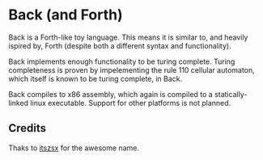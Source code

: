 # Back (and Forth)

Back is a Forth-like toy language. This means it is similar to, and heavily ispired by, Forth (despite both a different syntax and functionality).

Back implements enough functionality to be turing complete. Turing completeness is proven by impelementing the rule 110 cellular automaton, which itself is known to be turing complete, in Back.

Back compiles to x86 assembly, which again is compiled to a statically-linked linux executable. Support for other platforms is not planned.

## Credits

Thaks to [itszsx](https://github.com/singiamtel) for the awesome name.
